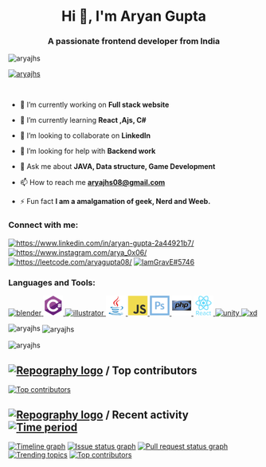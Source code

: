  <h1 align="center">Hi 👋, I'm Aryan Gupta</h1>
<h3 align="center">A passionate frontend developer from India</h3>

<p align="left"> <img src="https://komarev.com/ghpvc/?username=aryajhs&label=Profile%20views&color=0e75b6&style=flat" alt="aryajhs" /> </p>

<p align="left"> <a href="https://github.com/ryo-ma/github-profile-trophy"><img src="https://github-profile-trophy.vercel.app/?username=aryajhs" alt="aryajhs" /></a> </p>

<p align="left"> <a href="https://twitter.com/" target="blank"><img src="https://img.shields.io/twitter/follow/?logo=twitter&style=for-the-badge" alt="" /></a> </p>

- 🔭 I’m currently working on **Full stack website**

- 🌱 I’m currently learning **React ,Ajs, C#**

- 👯 I’m looking to collaborate on **LinkedIn**

- 🤝 I’m looking for help with **Backend work**

- 💬 Ask me about **JAVA, Data structure, Game Development**

- 📫 How to reach me **aryajhs08@gmail.com**

- ⚡ Fun fact **I am a amalgamation of geek, Nerd and Weeb.**

<h3 align="left">Connect with me:</h3>
<p align="left">
<a href="https://linkedin.com/in/https://www.linkedin.com/in/aryan-gupta-2a44921b7/" target="blank"><img align="center" src="https://raw.githubusercontent.com/rahuldkjain/github-profile-readme-generator/master/src/images/icons/Social/linked-in-alt.svg" alt="https://www.linkedin.com/in/aryan-gupta-2a44921b7/" height="30" width="40" /></a>
<a href="https://instagram.com/https://www.instagram.com/arya_0x06/" target="blank"><img align="center" src="https://raw.githubusercontent.com/rahuldkjain/github-profile-readme-generator/master/src/images/icons/Social/instagram.svg" alt="https://www.instagram.com/arya_0x06/" height="30" width="40" /></a>
<a href="https://www.leetcode.com/https://leetcode.com/aryagupta08/" target="blank"><img align="center" src="https://raw.githubusercontent.com/rahuldkjain/github-profile-readme-generator/master/src/images/icons/Social/leet-code.svg" alt="https://leetcode.com/aryagupta08/" height="30" width="40" /></a>
<a href="https://discord.gg/IamGravE#5746" target="blank"><img align="center" src="https://raw.githubusercontent.com/rahuldkjain/github-profile-readme-generator/master/src/images/icons/Social/discord.svg" alt="IamGravE#5746" height="30" width="40" /></a>
</p>

<h3 align="left">Languages and Tools:</h3>
<p align="left"> <a href="https://www.blender.org/" target="_blank" rel="noreferrer"> <img src="https://download.blender.org/branding/community/blender_community_badge_white.svg" alt="blender" width="40" height="40"/> </a> <a href="https://www.w3schools.com/cs/" target="_blank" rel="noreferrer"> <img src="https://raw.githubusercontent.com/devicons/devicon/master/icons/csharp/csharp-original.svg" alt="csharp" width="40" height="40"/> </a> <a href="https://www.adobe.com/in/products/illustrator.html" target="_blank" rel="noreferrer"> <img src="https://www.vectorlogo.zone/logos/adobe_illustrator/adobe_illustrator-icon.svg" alt="illustrator" width="40" height="40"/> </a> <a href="https://www.java.com" target="_blank" rel="noreferrer"> <img src="https://raw.githubusercontent.com/devicons/devicon/master/icons/java/java-original.svg" alt="java" width="40" height="40"/> </a> <a href="https://developer.mozilla.org/en-US/docs/Web/JavaScript" target="_blank" rel="noreferrer"> <img src="https://raw.githubusercontent.com/devicons/devicon/master/icons/javascript/javascript-original.svg" alt="javascript" width="40" height="40"/> </a> <a href="https://www.photoshop.com/en" target="_blank" rel="noreferrer"> <img src="https://raw.githubusercontent.com/devicons/devicon/master/icons/photoshop/photoshop-line.svg" alt="photoshop" width="40" height="40"/> </a> <a href="https://www.php.net" target="_blank" rel="noreferrer"> <img src="https://raw.githubusercontent.com/devicons/devicon/master/icons/php/php-original.svg" alt="php" width="40" height="40"/> </a> <a href="https://reactjs.org/" target="_blank" rel="noreferrer"> <img src="https://raw.githubusercontent.com/devicons/devicon/master/icons/react/react-original-wordmark.svg" alt="react" width="40" height="40"/> </a> <a href="https://unity.com/" target="_blank" rel="noreferrer"> <img src="https://www.vectorlogo.zone/logos/unity3d/unity3d-icon.svg" alt="unity" width="40" height="40"/> </a> <a href="https://www.adobe.com/products/xd.html" target="_blank" rel="noreferrer"> <img src="https://cdn.worldvectorlogo.com/logos/adobe-xd.svg" alt="xd" width="40" height="40"/> </a> </p>

<p><img align="left" src="https://github-readme-stats.vercel.app/api/top-langs?username=aryajhs&show_icons=true&locale=en&layout=compact" alt="aryajhs" /></p>

<p>&nbsp;<img align="center" src="https://github-readme-stats.vercel.app/api?username=aryajhs&show_icons=true&locale=en" alt="aryajhs" /></p>

<p><img align="center" src="https://github-readme-streak-stats.herokuapp.com/?user=aryajhs&" alt="aryajhs" /></p>




## [![Repography logo](https://images.repography.com/logo.svg)](https://repography.com) / Top contributors
[![Top contributors](https://images.repography.com/29018069/aryajhs/LeetCode/top-contributors/2adb5c66fdf878167f5f8046b826c0a8_table.svg)](https://github.com/aryajhs/LeetCode/graphs/contributors)



## [![Repography logo](https://images.repography.com/logo.svg)](https://repography.com) / Recent activity [![Time period](https://images.repography.com/29018069/aryajhs/LeetCode/recent-activity/2adb5c66fdf878167f5f8046b826c0a8_badge.svg)](https://repography.com)
[![Timeline graph](https://images.repography.com/29018069/aryajhs/LeetCode/recent-activity/2adb5c66fdf878167f5f8046b826c0a8_timeline.svg)](https://github.com/aryajhs/LeetCode/commits)
[![Issue status graph](https://images.repography.com/29018069/aryajhs/LeetCode/recent-activity/2adb5c66fdf878167f5f8046b826c0a8_issues.svg)](https://github.com/aryajhs/LeetCode/issues)
[![Pull request status graph](https://images.repography.com/29018069/aryajhs/LeetCode/recent-activity/2adb5c66fdf878167f5f8046b826c0a8_prs.svg)](https://github.com/aryajhs/LeetCode/pulls)
[![Trending topics](https://images.repography.com/29018069/aryajhs/LeetCode/recent-activity/2adb5c66fdf878167f5f8046b826c0a8_words.svg)](https://github.com/aryajhs/LeetCode/commits)
[![Top contributors](https://images.repography.com/29018069/aryajhs/LeetCode/recent-activity/2adb5c66fdf878167f5f8046b826c0a8_users.svg)](https://github.com/aryajhs/LeetCode/graphs/contributors)




